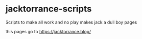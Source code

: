 # jacktorrance-scripts

Scripts to make all work and no play makes jack a dull boy pages

this pages go to https://jacktorrance.blog/
